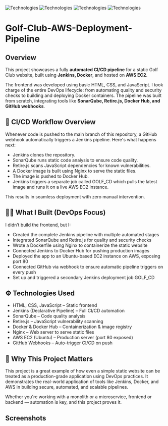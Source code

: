 ![Technologies](https://img.shields.io/badge/technologies-Html%20-green.svg)
![Technologies](https://img.shields.io/badge/technologies-CSS%20-green.svg)
![Technologies](https://img.shields.io/badge/technologies-Javascript%20-green.svg)
![Technologies](https://img.shields.io/badge/technologies-Docker%20-blue.svg)

# Golf-Club-AWS-Deployment-Pipeline
## Overview
This project showcases a fully **automated CI/CD pipeline** for a static Golf Club website, built using **Jenkins, Docker**, and hosted on **AWS EC2**.

The frontend was developed using basic HTML, CSS, and JavaScript. I took charge of the entire DevOps lifecycle: from automating quality and security checks to building and deploying Docker containers. The pipeline was built from scratch, integrating tools like **SonarQube, Retire.js, Docker Hub, and GitHub webhooks**.

## 🔁 CI/CD Workflow Overview
Whenever code is pushed to the main branch of this repository, a GitHub webhook automatically triggers a Jenkins pipeline. Here's what happens next:

- Jenkins clones the repository.
- SonarQube runs static code analysis to ensure code quality.
- Retire.js scans JavaScript dependencies for known vulnerabilities.
- A Docker image is built using Nginx to serve the static files.
- The image is pushed to Docker Hub.
- Jenkins triggers a separate job called GOLF_CD which pulls the latest image and runs it on a live AWS EC2 instance.

This results in seamless deployment with zero manual intervention.

## 🧑‍💻 What I Built (DevOps Focus)
I didn’t build the frontend, but I:
- Created the complete Jenkins pipeline with multiple automated stages
- Integrated SonarQube and Retire.js for quality and security checks
- Wrote a Dockerfile using Nginx to containerize the static website
- Connected Jenkins to Docker Hub for pushing production images
- Deployed the app to an Ubuntu-based EC2 instance on AWS, exposing port 80
- Connected GitHub via webhook to ensure automatic pipeline triggers on every push
- Set up and triggered a secondary Jenkins deployment job GOLF_CD

## ⚙️ Technologies Used
- HTML, CSS, JavaScript – Static frontend
- Jenkins (Declarative Pipeline) – Full CI/CD automation
- SonarQube – Code quality analysis
- Retire.js – JavaScript vulnerability scanning
- Docker & Docker Hub – Containerization & image registry
- Nginx – Web server to serve static files
- AWS EC2 (Ubuntu) – Production server (port 80 exposed)
- GitHub Webhooks – Auto-trigger CI/CD on push

## 🧠 Why This Project Matters
This project is a great example of how even a simple static website can be treated as a production-grade application using DevOps practices. It demonstrates the real-world application of tools like Jenkins, Docker, and AWS in building secure, automated, and scalable pipelines.

Whether you're working with a monolith or a microservice, frontend or backend — automation is key, and this project proves it.

## Screenshots
